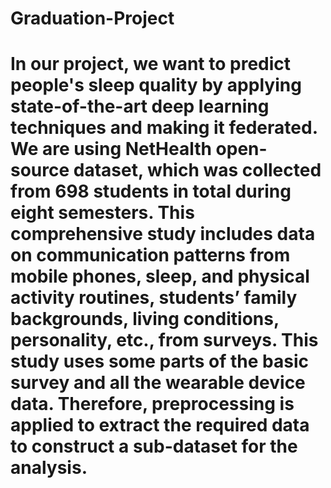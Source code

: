 # Graduation-Project
# In our project, we want to predict people's sleep quality by applying state-of-the-art deep learning techniques and making it federated. We are using NetHealth open-source dataset, which was collected from 698 students in total during eight semesters. This comprehensive study includes data on communication patterns from mobile phones, sleep, and physical activity routines, students’ family backgrounds, living conditions, personality, etc., from surveys. This study uses some parts of the basic survey and all the wearable device data. Therefore, preprocessing is applied to extract the required data to construct a sub-dataset for the analysis.
